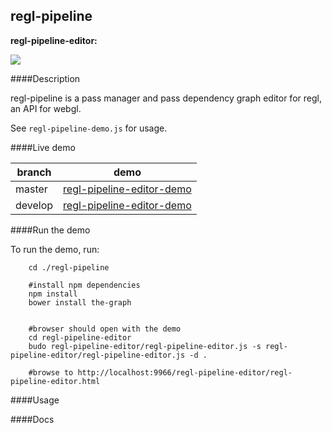
regl-pipeline
---

**regl-pipeline-editor:**

![](http://i.imgur.com/Ss8SPlK.png)



####Description

regl-pipeline is a pass manager and pass dependency graph editor for regl, an API for webgl.

See `regl-pipeline-demo.js` for usage.



####Live demo

branch | demo
-------|-------
master | [regl-pipeline-editor-demo](https://realazthat.github.io/regl-pipeline/master/www/regl-pipeline-editor/regl-pipeline-editor.html)
develop | [regl-pipeline-editor-demo](https://realazthat.github.io/regl-pipeline/develop/www/regl-pipeline-editor/regl-pipeline-editor.html)

####Run the demo

To run the demo, run:

```
    cd ./regl-pipeline
    
    #install npm dependencies
    npm install
    bower install the-graph

    
    #browser should open with the demo
    cd regl-pipeline-editor
    budo regl-pipeline-editor/regl-pipeline-editor.js -s regl-pipeline-editor/regl-pipeline-editor.js -d .

    #browse to http://localhost:9966/regl-pipeline-editor/regl-pipeline-editor.html
```

####Usage




####Docs


